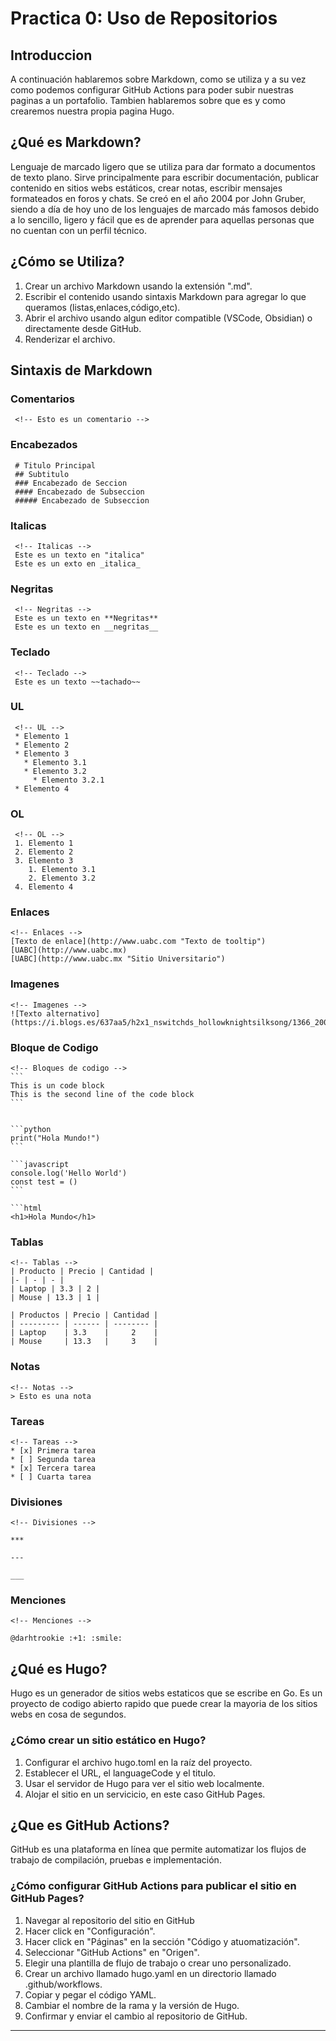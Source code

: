  # Practica 0: Uso de Repositorios 

 ## Introduccion
 A continuación hablaremos sobre Markdown, como se utiliza y a su vez como podemos configurar GitHub Actions para poder subir nuestras paginas a un portafolio.
 Tambien hablaremos sobre que es y como crearemos nuestra propia pagina Hugo. 

 <!-- MARKDOWN -->
 ## ¿Qué es Markdown?
Lenguaje de marcado ligero que se utiliza para dar formato a documentos de texto plano. Sirve principalmente para escribir documentación, publicar contenido en sitios webs estáticos, crear notas, escribir mensajes formateados en foros y chats. Se creó en el año 2004 por John Gruber, siendo a día de hoy uno de los lenguajes de marcado más famosos debido a lo sencillo, ligero y fácil que es de aprender para aquellas personas que no cuentan con un perfil técnico.

## ¿Cómo se Utiliza?
1. Crear un archivo Markdown usando la extensión ".md".
2. Escribir el contenido usando sintaxis Markdown para agregar lo que queramos (listas,enlaces,código,etc).
3. Abrir el archivo usando algun editor compatible (VSCode, Obsidian) o directamente desde GitHub.
4. Renderizar el archivo.

## Sintaxis de Markdown

### Comentarios
```
 <!-- Esto es un comentario -->
 ```
### Encabezados
```
 # Titulo Principal
 ## Subtitulo
 ### Encabezado de Seccion
 #### Encabezado de Subseccion
 ##### Encabezado de Subseccion
```

### Italicas
```
 <!-- Italicas -->
 Este es un texto en "italica"
 Este es un exto en _italica_
```
### Negritas
```
 <!-- Negritas -->
 Este es un texto en **Negritas**
 Este es un texto en __negritas__
```
### Teclado
```
 <!-- Teclado -->
 Este es un texto ~~tachado~~
```
### UL
```
 <!-- UL -->
 * Elemento 1
 * Elemento 2
 * Elemento 3
   * Elemento 3.1
   * Elemento 3.2
     * Elemento 3.2.1
 * Elemento 4
```
### OL
```
 <!-- OL -->
 1. Elemento 1
 2. Elemento 2
 3. Elemento 3
    1. Elemento 3.1
    2. Elemento 3.2
 4. Elemento 4     
```
### Enlaces
```
<!-- Enlaces -->
[Texto de enlace](http://www.uabc.com "Texto de tooltip")
[UABC](http://www.uabc.mx)
[UABC](http://www.uabc.mx "Sitio Universitario")
```
### Imagenes
```
<!-- Imagenes -->
![Texto alternativo](https://i.blogs.es/637aa5/h2x1_nswitchds_hollowknightsilksong/1366_2000.jpeg)
```
### Bloque de Codigo
``````
<!-- Bloques de codigo -->
```
This is un code block
This is the second line of the code block
```


```python
print("Hola Mundo!")
```

```javascript
console.log('Hello World')
const test = ()
```

```html
<h1>Hola Mundo</h1>

``````
### Tablas
```
<!-- Tablas -->
| Producto | Precio | Cantidad |
|- | - | - |
| Laptop | 3.3 | 2 |
| Mouse | 13.3 | 1 |

| Productos | Precio | Cantidad |
| --------- | ------ | -------- |
| Laptop    | 3.3    |     2    | 
| Mouse     | 13.3   |     3    |
```
### Notas
```
<!-- Notas -->
> Esto es una nota
```
### Tareas
```
<!-- Tareas -->
* [x] Primera tarea
* [ ] Segunda tarea
* [x] Tercera tarea
* [ ] Cuarta tarea
```
### Divisiones
```
<!-- Divisiones -->

***

---

___
```
### Menciones
```
<!-- Menciones -->

@darhtrookie :+1: :smile:
```

 <!-- HUGO -->
## ¿Qué es Hugo?
Hugo es un generador de sitios webs estaticos que se escribe en Go. Es un proyecto de codigo abierto rapido que puede crear la mayoria de los sitios webs en cosa de segundos.

### ¿Cómo crear un sitio estático en Hugo?

1. Configurar el archivo hugo.toml en la raíz del proyecto.
2. Establecer el URL, el languageCode y el titulo.
3. Usar el servidor de Hugo para ver el sitio web localmente.
4. Alojar el sitio en un servicicio, en este caso GitHub Pages.

 <!-- GITHUB ACTIONS -->
## ¿Que es GitHub Actions?
GitHub es una plataforma en línea que permite automatizar los flujos de trabajo de compilación, pruebas e implementación.

### ¿Cómo configurar GitHub Actions para publicar el sitio en GitHub Pages?

1. Navegar al repositorio del sitio en GitHub
2. Hacer click en "Configuración".
3. Hacer click en "Páginas" en la sección "Código y atuomatización".
4. Seleccionar "GitHub Actions" en "Origen".
5. Elegir una plantilla de flujo de trabajo o crear uno personalizado.
6. Crear un archivo llamado hugo.yaml en un directorio llamado .github/workflows.
7. Copiar y pegar el código YAML.
8. Cambiar el nombre de la rama y la versión de Hugo.
9. Confirmar y enviar el cambio al repositorio de GitHub.
------------------------------


